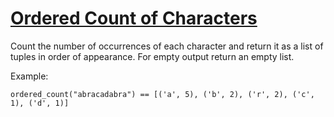 # [Ordered Count of Characters](https://www.codewars.com/kata/57a6633153ba33189e000074)

Count the number of occurrences of each character and return it as a list of tuples in order of appearance. For empty output return an empty list.

Example:

```
ordered_count("abracadabra") == [('a', 5), ('b', 2), ('r', 2), ('c', 1), ('d', 1)]
```